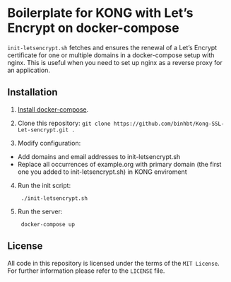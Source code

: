 # Boilerplate for KONG with Let’s Encrypt on docker-compose


`init-letsencrypt.sh` fetches and ensures the renewal of a Let’s
Encrypt certificate for one or multiple domains in a docker-compose
setup with nginx.
This is useful when you need to set up nginx as a reverse proxy for an
application.

## Installation
1. [Install docker-compose](https://docs.docker.com/compose/install/#install-compose).

2. Clone this repository: `git clone https://github.com/binhbt/Kong-SSL-Let-sencrypt.git .`

3. Modify configuration:
- Add domains and email addresses to init-letsencrypt.sh
- Replace all occurrences of example.org with primary domain (the first one you added to init-letsencrypt.sh) in KONG enviroment

4. Run the init script:

        ./init-letsencrypt.sh

5. Run the server:

        docker-compose up

## License
All code in this repository is licensed under the terms of the `MIT License`. For further information please refer to the `LICENSE` file.
